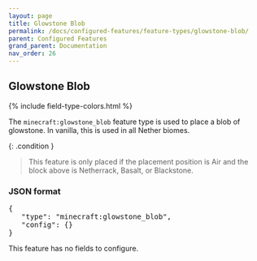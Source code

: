 ```yaml
---
layout: page
title: Glowstone Blob
permalink: /docs/configured-features/feature-types/glowstone-blob/
parent: Configured Features
grand_parent: Documentation
nav_order: 26
---
```


## Glowstone Blob

<head>
    {% include field-type-colors.html %}
</head>

The `minecraft:glowstone_blob` feature type is used to place a blob of glowstone. In vanilla, this is used in all Nether biomes.

{: .condition }
> This feature is only placed if the placement position is Air and the block above is Netherrack, Basalt, or Blackstone.

### JSON format

<pre>
{
   "type": "minecraft:glowstone_blob",
   "config": {}
}
</pre>

This feature has no fields to configure.